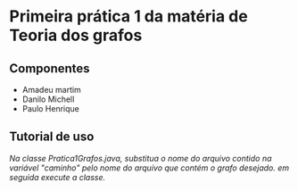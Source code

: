 # Primeira prática 1 da matéria de Teoria dos grafos
## Componentes
* Amadeu martim
* Danilo Michell
* Paulo Henrique
## Tutorial de uso 
_Na classe Pratica1Grafos.java, substitua o nome do arquivo contido na variável "caminho" pelo nome do arquivo que contém o grafo desejado. em seguida execute a classe._
